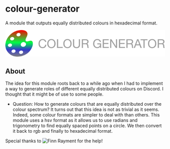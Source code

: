 # colour-generator
A module that outputs equally distributed colours in hexadecimal format.

![Colour Generator Logo](miscellaneous/colour-generator-logo.png)

## About
The idea for this module roots back to a while ago when I had to implement a way to generate roles of different equally distributed colours on Discord. I thought that it might be of use to some people.
- Question: How to generate colours that are equally distributed over the colour spectrum? It turns out that this idea is not as trivial as it seems. Indeed, some colour formats are simpler to deal with than others. This module uses a hsv format as it allows us to use radians and trigonometry to find equally spaced points on a circle. We then convert it back to rgb and finally to hexadecimal format.

Special thanks to ![Finn Rayment](https://github.com/rayment) for the help!
